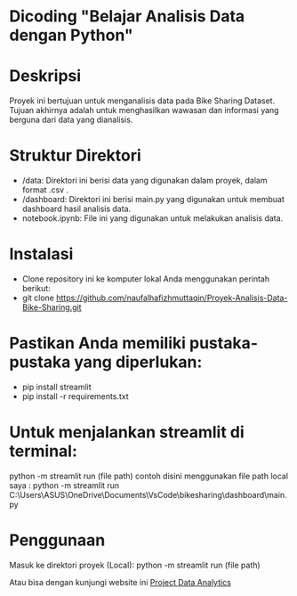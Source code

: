# Dicoding "Belajar Analisis Data dengan Python"

# Deskripsi
Proyek ini bertujuan untuk menganalisis data pada Bike Sharing Dataset. Tujuan akhirnya adalah untuk menghasilkan wawasan dan informasi yang berguna dari data yang dianalisis.

# Struktur Direktori
* /data: Direktori ini berisi data yang digunakan dalam proyek, dalam format .csv .
* /dashboard: Direktori ini berisi main.py yang digunakan untuk membuat dashboard hasil analisis data.
* notebook.ipynb: File ini yang digunakan untuk melakukan analisis data.

# Instalasi
* Clone repository ini ke komputer lokal Anda menggunakan perintah berikut:
* git clone https://github.com/naufalhafizhmuttaqin/Proyek-Analisis-Data-Bike-Sharing.git

# Pastikan Anda memiliki pustaka-pustaka yang diperlukan:
* pip install streamlit
* pip install -r requirements.txt

# Untuk menjalankan streamlit di terminal:
python -m streamlit run (file path)
contoh disini menggunakan file path local saya : python -m streamlit run C:\Users\ASUS\OneDrive\Documents\VsCode\bikesharing\dashboard\main.py

# Penggunaan
Masuk ke direktori proyek (Local):
python -m streamlit run (file path)

Atau bisa dengan kunjungi website ini [Project Data Analytics](https://nbuurd8xlymcsf9ab7sndt.streamlit.app/)
